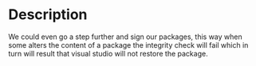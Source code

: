 # Description
We could even go a step further and sign our packages, this way when some alters the content of a package the integrity check will fail which in turn will result that visual studio will not restore the package.
